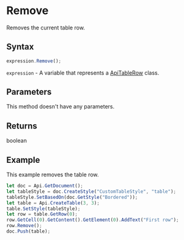# Remove

Removes the current table row.

## Syntax

```javascript
expression.Remove();
```

`expression` - A variable that represents a [ApiTableRow](../ApiTableRow.md) class.

## Parameters

This method doesn't have any parameters.

## Returns

boolean

## Example

This example removes the table row.

```javascript editor-
let doc = Api.GetDocument();
let tableStyle = doc.CreateStyle("CustomTableStyle", "table");
tableStyle.SetBasedOn(doc.GetStyle("Bordered"));
let table = Api.CreateTable(3, 3);
table.SetStyle(tableStyle);
let row = table.GetRow(0);
row.GetCell(0).GetContent().GetElement(0).AddText("First row");
row.Remove();
doc.Push(table);
```
